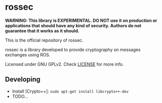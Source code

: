 # rossec

**WARNING: This library is EXPERIMENTAL. DO NOT use it on production or applications that should have any kind of security. Authors do not guarantee that it works as it should.**

This is the official repository of rossec.

rossec is a library developed to provide cryptography on messages exchanges using ROS.

Licensed under GNU GPLv2. Check [LICENSE](/LICENSE) for more info.

## Developing

* Install [Crypto++]: `sudo apt-get install libcrypto++-dev`
* TODO...
